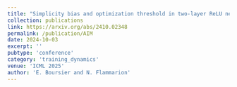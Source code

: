 ```yaml
---
title: "Simplicity bias and optimization threshold in two-layer ReLU networks"
collection: publications
link: https://arxiv.org/abs/2410.02348
permalink: /publication/AIM
date: 2024-10-03
excerpt: ''
pubtype: 'conference'
category: 'training_dynamics'
venue: 'ICML 2025'
author: 'E. Boursier and N. Flammarion'
---
```

